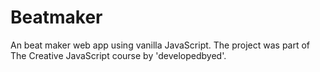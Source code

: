 # Beatmaker
An beat maker web app using vanilla JavaScript. The project was part of The Creative JavaScript course by 'developedbyed'.
